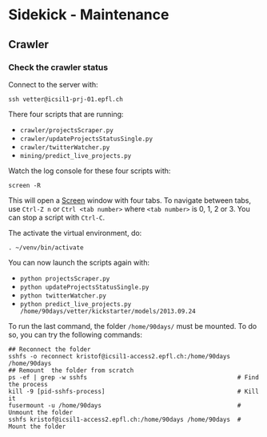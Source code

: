 # Sidekick - Maintenance

## Crawler

### Check the crawler status
Connect to the server with:

````
ssh vetter@icsil1-prj-01.epfl.ch
````

There four scripts that are running:

- `crawler/projectsScraper.py`
- `crawler/updateProjectsStatusSingle.py`
- `crawler/twitterWatcher.py`
- `mining/predict_live_projects.py`
 
Watch the log console for these four scripts with:
 
````
screen -R
````
 
This will open a [Screen](https://developer.apple.com/library/mac/documentation/Darwin/Reference/ManPages/man1/screen.1.html) window with four tabs. To navigate between tabs, use `Ctrl-Z n` or `Ctrl <tab number>` where `<tab number>` is 0, 1, 2 or 3. You can stop a script with `Ctrl-C`. 
 
The activate the virtual environment, do:

````
. ~/venv/bin/activate
```` 
 
You can now launch the scripts again with:

- `python projectsScraper.py`
- `python updateProjectsStatusSingle.py`
- `python twitterWatcher.py`
- `python predict_live_projects.py /home/90days/vetter/kickstarter/models/2013.09.24`

To run the last command, the folder `/home/90days/` must be mounted. To do so, you can try the following commands:

````
## Reconnect the folder
sshfs -o reconnect kristof@icsil1-access2.epfl.ch:/home/90days /home/90days
## Remount  the folder from scratch
ps -ef | grep -w sshfs                                          # Find the process
kill -9 [pid-sshfs-process]                                     # Kill it
fusermount -u /home/90days                                      # Unmount the folder
sshfs kristof@icsil1-access2.epfl.ch:/home/90days /home/90days  # Mount the folder
````
